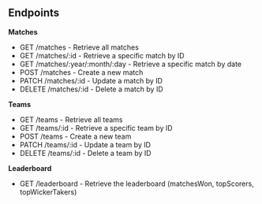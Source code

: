## Endpoints
**Matches**
- GET /matches - Retrieve all matches
- GET /matches/:id - Retrieve a specific match by ID
- GET /matches/:year/:month/:day - Retrieve a specific match by date
- POST /matches - Create a new match
- PATCH /matches/:id - Update a match by ID
- DELETE /matches/:id - Delete a match by ID

**Teams**
- GET /teams - Retrieve all teams
- GET /teams/:id - Retrieve a specific team by ID
- POST /teams - Create a new team
- PATCH /teams/:id - Update a team by ID
- DELETE /teams/:id - Delete a team by ID

**Leaderboard**
- GET /leaderboard - Retrieve the leaderboard (matchesWon, topScorers, topWickerTakers)
